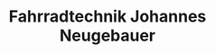 ---
title: "Fahrradtechnik Johannes Neugebauer"
url: /wien/fahrradtechnik-johannes-neugebauer/
shop: Fahrrad
---